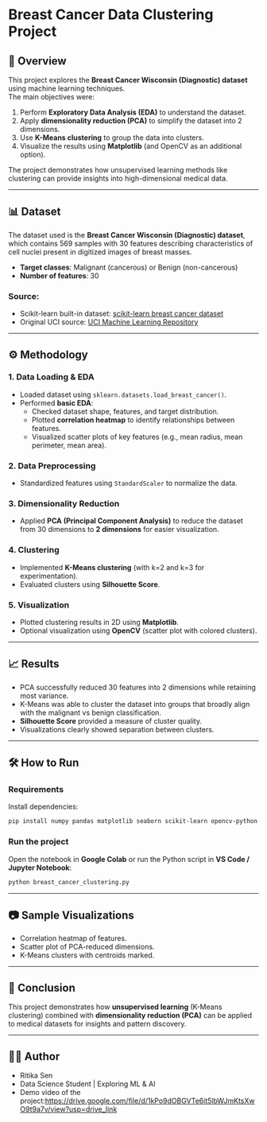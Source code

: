 # Breast Cancer Data Clustering Project

## 📌 Overview
This project explores the **Breast Cancer Wisconsin (Diagnostic) dataset** using machine learning techniques.  
The main objectives were:  
1. Perform **Exploratory Data Analysis (EDA)** to understand the dataset.  
2. Apply **dimensionality reduction (PCA)** to simplify the dataset into 2 dimensions.  
3. Use **K-Means clustering** to group the data into clusters.  
4. Visualize the results using **Matplotlib** (and OpenCV as an additional option).  

The project demonstrates how unsupervised learning methods like clustering can provide insights into high-dimensional medical data.

---

## 📊 Dataset
The dataset used is the **Breast Cancer Wisconsin (Diagnostic) dataset**, which contains 569 samples with 30 features describing characteristics of cell nuclei present in digitized images of breast masses.  

- **Target classes**: Malignant (cancerous) or Benign (non-cancerous)  
- **Number of features**: 30  

### Source:
- Scikit-learn built-in dataset: [scikit-learn breast cancer dataset](https://scikit-learn.org/stable/modules/generated/sklearn.datasets.load_breast_cancer.html)  
- Original UCI source: [UCI Machine Learning Repository](https://archive.ics.uci.edu/ml/datasets/breast+cancer+wisconsin+(diagnostic))  

---

## ⚙️ Methodology
### 1. Data Loading & EDA
- Loaded dataset using `sklearn.datasets.load_breast_cancer()`.  
- Performed **basic EDA**:  
  - Checked dataset shape, features, and target distribution.  
  - Plotted **correlation heatmap** to identify relationships between features.  
  - Visualized scatter plots of key features (e.g., mean radius, mean perimeter, mean area).  

### 2. Data Preprocessing
- Standardized features using `StandardScaler` to normalize the data.  

### 3. Dimensionality Reduction
- Applied **PCA (Principal Component Analysis)** to reduce the dataset from 30 dimensions to **2 dimensions** for easier visualization.  

### 4. Clustering
- Implemented **K-Means clustering** (with k=2 and k=3 for experimentation).  
- Evaluated clusters using **Silhouette Score**.  

### 5. Visualization
- Plotted clustering results in 2D using **Matplotlib**.  
- Optional visualization using **OpenCV** (scatter plot with colored clusters).  

---

## 📈 Results
- PCA successfully reduced 30 features into 2 dimensions while retaining most variance.  
- K-Means was able to cluster the dataset into groups that broadly align with the malignant vs benign classification.  
- **Silhouette Score** provided a measure of cluster quality.  
- Visualizations clearly showed separation between clusters.  

---

## 🛠️ How to Run
### Requirements
Install dependencies:
```bash
pip install numpy pandas matplotlib seaborn scikit-learn opencv-python
```

### Run the project
Open the notebook in **Google Colab** or run the Python script in **VS Code / Jupyter Notebook**:
```bash
python breast_cancer_clustering.py
```

---

## 📷 Sample Visualizations
- Correlation heatmap of features.  
- Scatter plot of PCA-reduced dimensions.  
- K-Means clusters with centroids marked.  

---

## 📌 Conclusion
This project demonstrates how **unsupervised learning** (K-Means clustering) combined with **dimensionality reduction (PCA)** can be applied to medical datasets for insights and pattern discovery.  

---

## 👩‍💻 Author
- Ritika Sen 
- Data Science Student | Exploring ML & AI
- Demo video of the project:https://drive.google.com/file/d/1kPo9dOBGVTe6it5lbWJmKtsXwO9t9a7v/view?usp=drive_link
